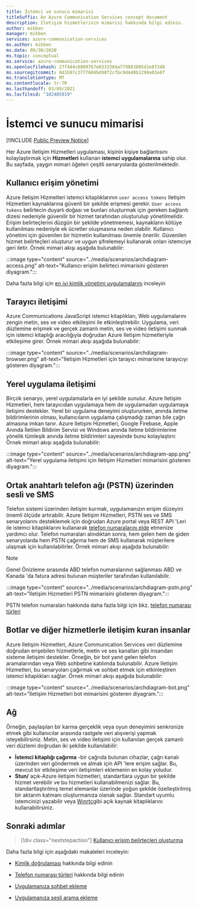 ```yaml
---
title: İstemci ve sunucu mimarisi
titleSuffix: An Azure Communication Services concept document
description: Iletişim hizmetlerinin mimarisi hakkında bilgi edinin.
author: mikben
manager: mikben
services: azure-communication-services
ms.author: mikben
ms.date: 09/30/2020
ms.topic: conceptual
ms.service: azure-communication-services
ms.openlocfilehash: 27f444c6889767e0333384a779883805d1e8f348
ms.sourcegitcommit: 8d1b97c3777684bd98f2cfbc9d440b1299a02e8f
ms.translationtype: MT
ms.contentlocale: tr-TR
ms.lasthandoff: 03/09/2021
ms.locfileid: "102485919"
---
```

# <a name="client-and-server-architecture"></a>İstemci ve sunucu mimarisi

[!INCLUDE [Public Preview Notice](../includes/public-preview-include.md)]


<!--
> [!WARNING]
> This document is under construction and needs the following items to be addressed:
> - Need to add security best practices for token management here
> - Reference docs:
> - https://docs.microsoft.com/windows/security/threat-protection/security-policy-settings/create-a-token-object
> - https://docs.microsoft.com/azure/aks/operator-best-practices-identity
> - https://docs.microsoft.com/cloud-app-security/api-tokens?view=gestures-1.0-->

Her Azure Iletişim Hizmetleri uygulaması, kişinin kişiye bağlantısını kolaylaştırmak için **Hizmetleri** kullanan **istemci uygulamalarına** sahip olur. Bu sayfada, yaygın mimari öğeleri çeşitli senaryolarda gösterilmektedir.

## <a name="user-access-management"></a>Kullanıcı erişim yönetimi

Azure Iletişim Hizmetleri istemci kitaplıklarının `user access tokens` Iletişim Hizmetleri kaynaklarına güvenli bir şekilde erişmesi gerekir. `User access tokens` belirtecin duyarlı doğası ve bunları oluşturmak için gereken bağlantı dizesi nedeniyle güvenilir bir hizmet tarafından oluşturulup yönetilmelidir. Erişim belirteçlerini düzgün bir şekilde yönetmemesi, kaynakların kötüye kullanılması nedeniyle ek ücretler oluşmasına neden olabilir. Kullanıcı yönetimi için güvenilen bir hizmetin kullanılması önemle önerilir. Güvenilen hizmet belirteçleri oluşturur ve uygun şifrelemeyi kullanarak onları istemciye geri iletir. Örnek mimari akışı aşağıda bulunabilir:

:::image type="content" source="../media/scenarios/archdiagram-access.png" alt-text="Kullanıcı erişim belirteci mimarisini gösteren diyagram.":::

Daha fazla bilgi için [en iyi kimlik yönetimi uygulamalarını](../../security/fundamentals/identity-management-best-practices.md) inceleyin

## <a name="browser-communication"></a>Tarayıcı iletişimi

Azure Communications JavaScript istemci kitaplıkları, Web uygulamalarını zengin metin, ses ve video etkileşimi ile etkinleştirebilir. Uygulama, veri düzlemine erişmek ve gerçek zamanlı metin, ses ve video iletişimi sunmak için istemci kitaplığı aracılığıyla doğrudan Azure Iletişim hizmetleriyle etkileşime girer. Örnek mimari akışı aşağıda bulunabilir:

:::image type="content" source="../media/scenarios/archdiagram-browser.png" alt-text="Iletişim Hizmetleri için tarayıcı mimarisine tarayıcıyı gösteren diyagram.":::

## <a name="native-app-communication"></a>Yerel uygulama iletişimi

Birçok senaryo, yerel uygulamalarla en iyi şekilde sunulur. Azure Iletişim Hizmetleri, hem tarayıcıdan uygulamaya hem de uygulamadan uygulamaya iletişimi destekler.  Yerel bir uygulama deneyimi oluştururken, anında iletme bildirimlerinin olması, kullanıcıların uygulama çalışmadığı zaman bile çağrı almasına imkan tanır. Azure Iletişim Hizmetleri, Google Firebase, Apple Anında İletilen Bildirim Servisi ve Windows anında Iletme bildirimlerine yönelik tümleşik anında iletme bildirimleri sayesinde bunu kolaylaştırır. Örnek mimari akışı aşağıda bulunabilir:

:::image type="content" source="../media/scenarios/archdiagram-app.png" alt-text="Yerel uygulama iletişimi için Iletişim Hizmetleri mimarisini gösteren diyagram.":::

## <a name="voice-and-sms-over-the-public-switched-telephony-network-pstn"></a>Ortak anahtarlı telefon ağı (PSTN) üzerinden sesli ve SMS

Telefon sistemi üzerinden iletişim kurmak, uygulamanızın erişim düzeyini önemli ölçüde artırabilir. Azure Iletişim Hizmetleri, PSTN ses ve SMS senaryolarını desteklemek için doğrudan Azure portal veya REST API 'Leri ile istemci kitaplıklarını kullanarak [telefon numaralarını elde](../quickstarts/telephony-sms/get-phone-number.md) etmenize yardımcı olur. Telefon numaraları alındıktan sonra, hem gelen hem de giden senaryolarda hem PSTN çağırma hem de SMS kullanarak müşterilere ulaşmak için kullanılabilirler. Örnek mimari akışı aşağıda bulunabilir:

> [!Note]
> Genel Önizleme sırasında ABD telefon numaralarının sağlanması ABD ve Kanada 'da fatura adresi bulunan müşteriler tarafından kullanılabilir.

:::image type="content" source="../media/scenarios/archdiagram-pstn.png" alt-text="Iletişim Hizmetleri PSTN mimarisini gösteren diyagram.":::

PSTN telefon numaraları hakkında daha fazla bilgi için bkz. [telefon numarası türleri](../concepts/telephony-sms/plan-solution.md)

## <a name="humans-communicating-with-bots-and-other-services"></a>Botlar ve diğer hizmetlerle iletişim kuran insanlar

Azure Iletişim Hizmetleri, Azure Communication Services veri düzlemine doğrudan erişebilen hizmetlerle, metin ve ses kanalları gibi insandan sisteme iletişimi destekler. Örneğin, bir bot yanıt gelen telefon aramalarından veya Web sohbetine katılımda bulunabilir. Azure Iletişim Hizmetleri, bu senaryoları çağırmak ve sohbet etmek için etkinleştiren istemci kitaplıkları sağlar. Örnek mimari akışı aşağıda bulunabilir:

:::image type="content" source="../media/scenarios/archdiagram-bot.png" alt-text="Iletişim Hizmetleri bot mimarisini gösteren diyagram.":::

## <a name="networking"></a>Ağ

Örneğin, paylaşılan bir karma gerçeklik veya oyun deneyimini senkronize etmek gibi kullanıcılar arasında rastgele veri alışverişi yapmak isteyebilirsiniz. Metin, ses ve video iletişimi için kullanılan gerçek zamanlı veri düzlemi doğrudan iki şekilde kullanılabilir:

- **İstemci kitaplığı çağırma** -bir çağrıda bulunan cihazlar, çağrı kanalı üzerinden veri göndermek ve almak için API 'lere erişim sağlar. Bu, mevcut bir etkileşime veri iletişimleri eklemenin en kolay yoludur.
- **Stun/** açık-Azure iletişim hizmetleri, standartlara uygun bir şekilde hizmet verebilir ve bu hizmetleri kullanabilmenizi sağlar. Bu, standartlaştırılmış temel elemanlar üzerinde yoğun şekilde özelleştirilmiş bir aktarım katmanı oluşturmanıza olanak sağlar. Standart uyumlu istemcinizi yazabilir veya [Wınrtc](https://github.com/microsoft/winrtc)gibi açık kaynak kitaplıklarını kullanabilirsiniz.

## <a name="next-steps"></a>Sonraki adımlar

> [!div class="nextstepaction"]
> [Kullanıcı erişim belirteçleri oluşturma](../quickstarts/access-tokens.md)

Daha fazla bilgi için aşağıdaki makaleleri inceleyin:

- [Kimlik doğrulaması](../concepts/authentication.md) hakkında bilgi edinin
- [Telefon numarası türleri](../concepts/telephony-sms/plan-solution.md) hakkında bilgi edinin

- [Uygulamanıza sohbet ekleme](../quickstarts/chat/get-started.md)
- [Uygulamanıza sesli arama ekleme](../quickstarts/voice-video-calling/getting-started-with-calling.md)
